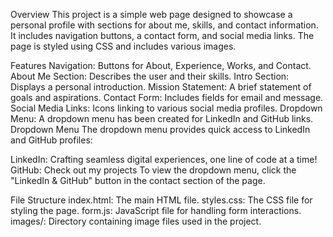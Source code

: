 Overview
This project is a simple web page designed to showcase a personal profile with sections for about me, skills, and contact information. It includes navigation buttons, a contact form, and social media links. The page is styled using CSS and includes various images.

Features
Navigation: Buttons for About, Experience, Works, and Contact.
About Me Section: Describes the user and their skills.
Intro Section: Displays a personal introduction.
Mission Statement: A brief statement of goals and aspirations.
Contact Form: Includes fields for email and message.
Social Media Links: Icons linking to various social media profiles.
Dropdown Menu: A dropdown menu has been created for LinkedIn and GitHub links.
Dropdown Menu
The dropdown menu provides quick access to LinkedIn and GitHub profiles:

LinkedIn: Crafting seamless digital experiences, one line of code at a time!
GitHub: Check out my projects
To view the dropdown menu, click the "LinkedIn & GitHub" button in the contact section of the page.

File Structure
index.html: The main HTML file.
styles.css: The CSS file for styling the page.
form.js: JavaScript file for handling form interactions.
images/: Directory containing image files used in the project.
